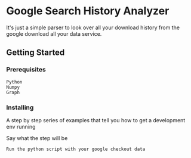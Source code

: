 # Google Search History Analyzer

It's just a simple parser to look over all your download history from the google download all your data service.


## Getting Started


### Prerequisites



```
Python
Numpy
Graph 
```

### Installing

A step by step series of examples that tell you how to get a development env running

Say what the step will be

```
Run the python script with your google checkout data
```

